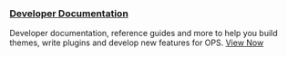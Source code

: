 
### <span class="fas fa-code"></span> [Developer Documentation](/dev)

Developer documentation, reference guides and more to help you build themes, write plugins and develop new features for OPS. [View Now](/dev)
